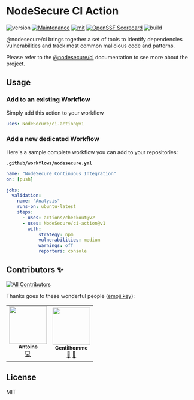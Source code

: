 # NodeSecure CI Action

![version](https://img.shields.io/badge/dynamic/json.svg?url=https://raw.githubusercontent.com/NodeSecure/ci-action/master/package.json&query=$.version&label=Version)
[![Maintenance](https://img.shields.io/badge/Maintained%3F-yes-green.svg)](https://github.com/NodeSecure/ci-action/commit-activity)
[![mit](https://img.shields.io/github/license/Naereen/StrapDown.js.svg)](https://github.com/NodeSecure/ci-action/blob/master/LICENSE)
[![OpenSSF
Scorecard](https://api.securityscorecards.dev/projects/github.com/NodeSecure/ci-action/badge)](https://api.securityscorecards.dev/projects/github.com/NodeSecure/ci-action)
![build](https://img.shields.io/github/actions/workflow/status/NodeSecure/ci-action/node.js.yml)

@nodesecure/ci brings together a set of tools to identify dependencies vulnerabilities 
and track most common malicious code and patterns.

Please refer to the [@nodesecure/ci](https://github.com/NodeSecure/ci-action) documentation to see more about the project.

## Usage
### Add to an existing Workflow

Simply add this action to your workflow

```yaml
uses: NodeSecure/ci-action@v1
```

### Add a new dedicated Workflow

Here's a sample complete workflow you can add to your repositories:

**`.github/workflows/nodesecure.yml`**
```yaml
name: "NodeSecure Continuous Integration"
on: [push]

jobs:
  validation:
    name: "Analysis"
    runs-on: ubuntu-latest
    steps:
      - uses: actions/checkout@v2
      - uses: NodeSecure/ci-action@v1
        with:
            strategy: npm
            vulnerabilities: medium
            warnings: off
            reporters: console
```

## Contributors ✨

<!-- ALL-CONTRIBUTORS-BADGE:START - Do not remove or modify this section -->
[![All Contributors](https://img.shields.io/badge/all_contributors-2-orange.svg?style=flat-square)](#contributors-)
<!-- ALL-CONTRIBUTORS-BADGE:END -->

Thanks goes to these wonderful people ([emoji key](https://allcontributors.org/docs/en/emoji-key)):

<!-- ALL-CONTRIBUTORS-LIST:START - Do not remove or modify this section -->
<!-- prettier-ignore-start -->
<!-- markdownlint-disable -->
<table>
  <tr>
    <td align="center"><a href="https://github.com/antoine-coulon"><img src="https://avatars.githubusercontent.com/u/43391199?v=4?s=100" width="100px;" alt=""/><br /><sub><b>Antoine</b></sub></a><br /><a href="https://github.com/NodeSecure/ci-action/commits?author=antoine-coulon" title="Code">💻</a></td>
    <td align="center"><a href="https://www.linkedin.com/in/thomas-gentilhomme/"><img src="https://avatars.githubusercontent.com/u/4438263?v=4?s=100" width="100px;" alt=""/><br /><sub><b>Gentilhomme</b></sub></a><br /><a href="#maintenance-fraxken" title="Maintenance">🚧</a> <a href="https://github.com/NodeSecure/ci-action/pulls?q=is%3Apr+reviewed-by%3Afraxken" title="Reviewed Pull Requests">👀</a></td>
  </tr>
</table>

<!-- markdownlint-restore -->
<!-- prettier-ignore-end -->

<!-- ALL-CONTRIBUTORS-LIST:END -->

## License
MIT
